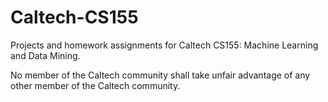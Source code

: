 # Caltech-CS155
Projects and homework assignments for Caltech CS155: Machine Learning and Data Mining.

No member of the Caltech community shall take unfair advantage of any other member of the Caltech community.

